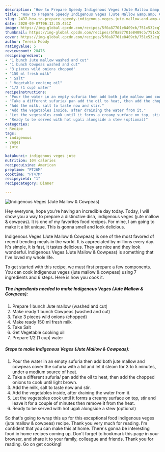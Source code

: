 ```yaml
---
description: "How to Prepare Speedy Indigenous Veges (Jute Mallow &amp;amp; Cowpeas)"
title: "How to Prepare Speedy Indigenous Veges (Jute Mallow &amp;amp; Cowpeas)"
slug: 2437-how-to-prepare-speedy-indigenous-veges-jute-mallow-and-amp-cowpeas
date: 2020-09-07T06:12:35.451Z
image: https://img-global.cpcdn.com/recipes/5f0a87701e8409cb/751x532cq70/indigenous-veges-jute-mallow-cowpeas-recipe-main-photo.jpg
thumbnail: https://img-global.cpcdn.com/recipes/5f0a87701e8409cb/751x532cq70/indigenous-veges-jute-mallow-cowpeas-recipe-main-photo.jpg
cover: https://img-global.cpcdn.com/recipes/5f0a87701e8409cb/751x532cq70/indigenous-veges-jute-mallow-cowpeas-recipe-main-photo.jpg
author: Teresa Moody
ratingvalue: 5
reviewcount: 28476
recipeingredient:
- "1 bunch Jute mallow washed and cut"
- "1 bunch Cowpeas washed and cut"
- "3 pieces wild onions chopped"
- "150 ml fresh milk"
- " Salt"
- " Vegetable cooking oil"
- "1/2 (1 cup) water"
recipeinstructions:
- "Pour the water in an empty sufuria then add both jute mallow and cowpeas cover the sufuria with a lid and let it steam for 3 to 5 minutes, under a medium source of heat."
- "Take a different sufuria/ pan add the oil to heat, then add the chopped onions to cook until light brown."
- "Add the milk, salt to taste now and stir."
- "Add the vegetables inside, after draining the water from it."
- "Let the vegetables cook until it forms a creamy surface on top, stir and leave it for a couple of minutes then remove it from the heat."
- "Ready to be served with hot ugali alongside a stew (optional)"
categories:
- Recipe
tags:
- indigenous
- veges
- jute

katakunci: indigenous veges jute 
nutrition: 104 calories
recipecuisine: American
preptime: "PT26M"
cooktime: "PT47M"
recipeyield: "1"
recipecategory: Dinner

---
```



![Indigenous Veges (Jute Mallow &amp; Cowpeas)](https://img-global.cpcdn.com/recipes/5f0a87701e8409cb/751x532cq70/indigenous-veges-jute-mallow-cowpeas-recipe-main-photo.jpg)

Hey everyone, hope you're having an incredible day today. Today, I will show you a way to prepare a distinctive dish, indigenous veges (jute mallow &amp; cowpeas). It is one of my favorites food recipes. For mine, I am going to make it a bit unique. This is gonna smell and look delicious.

Indigenous Veges (Jute Mallow &amp; Cowpeas) is one of the most favored of recent trending meals in the world. It is appreciated by millions every day. It's simple, it is fast, it tastes delicious. They are nice and they look wonderful. Indigenous Veges (Jute Mallow &amp; Cowpeas) is something that I've loved my whole life.




To get started with this recipe, we must first prepare a few components. You can cook indigenous veges (jute mallow &amp; cowpeas) using 7 ingredients and 6 steps. Here is how you cook it.

<!--inarticleads1-->

##### The ingredients needed to make Indigenous Veges (Jute Mallow &amp; Cowpeas):

1. Prepare 1 bunch Jute mallow (washed and cut)
1. Make ready 1 bunch Cowpeas (washed and cut)
1. Take 3 pieces wild onions (chopped)
1. Make ready 150 ml fresh milk
1. Take  Salt
1. Get  Vegetable cooking oil
1. Prepare 1/2 (1 cup) water




<!--inarticleads2-->

##### Steps to make Indigenous Veges (Jute Mallow &amp; Cowpeas):

1. Pour the water in an empty sufuria then add both jute mallow and cowpeas cover the sufuria with a lid and let it steam for 3 to 5 minutes, under a medium source of heat.
1. Take a different sufuria/ pan add the oil to heat, then add the chopped onions to cook until light brown.
1. Add the milk, salt to taste now and stir.
1. Add the vegetables inside, after draining the water from it.
1. Let the vegetables cook until it forms a creamy surface on top, stir and leave it for a couple of minutes then remove it from the heat.
1. Ready to be served with hot ugali alongside a stew (optional)




So that's going to wrap this up for this exceptional food indigenous veges (jute mallow &amp; cowpeas) recipe. Thank you very much for reading. I'm confident that you can make this at home. There's gonna be interesting food in home recipes coming up. Don't forget to bookmark this page in your browser, and share it to your family, colleague and friends. Thank you for reading. Go on get cooking!
